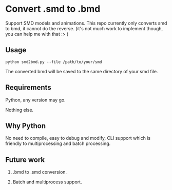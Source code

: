 # Convert .smd to .bmd

Support SMD models and animations. This repo currently only converts smd to bmd, it cannot do the reverse. (it's not much work to implement though, you can help me with that :> )

## Usage

```shell
python smd2bmd.py --file /path/to/your/smd
```

The converted bmd will be saved to the same directory of your smd file.

## Requirements

Python, any version may go.

Nothing else.

## Why Python

No need to compile, easy to debug and modify, CLI support which is friendly to multiprocessing and batch processing.

## Future work

1. .bmd to .smd conversion.

2. Batch and multiprocess support.
